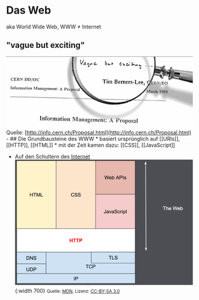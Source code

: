 # Das Web
aka World Wide Web, WWW ≠ Internet
## "vague but exciting"
![proposal.png](../assets/proposal_1633461830338_0.png) 
Quelle: [http://info.cern.ch/Proposal.html](http://info.cern.ch/Proposal.html)
	- ## Die Grundbausteine des WWW
	  * basiert ursprünglich auf [[URIs]], [[HTTP]], [[HTML]]
	  * mit der Zeit kamen dazu: [[CSS]], [[JavaScript]]
- Auf den Schultern des [Internet]([[Netzwerkprotokolle]])
  ![http-layers.png](../assets/http-layers_1633461941849_0.png){:width 700}
  <small>Quelle: <a href="https://developer.mozilla.org/en-US/docs/Web/HTTP/Overview/http-layers.png">MDN</a>, Lizenz: <a href="https://creativecommons.org/licenses/by-sa/3.0/deed.locale">CC-BY-SA 3.0</a></small>